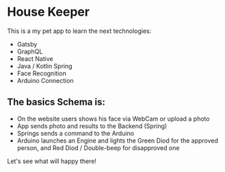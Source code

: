 # House Keeper

This is a my pet app to learn the next technologies:

- Gatsby
- GraphQL
- React Native
- Java / Kotlin Spring
- Face Recognition
- Arduino Connection

## The basics Schema is:
- On the website users shows his face via WebCam or upload a photo
- App sends photo and results to the Backend (Spring)
- Springs sends a command to the Arduino
- Arduino launches an Engine and lights the Green Diod for the approved person, and Red Diod / Double-beep for disapproved one

Let's see what will happy there!  

